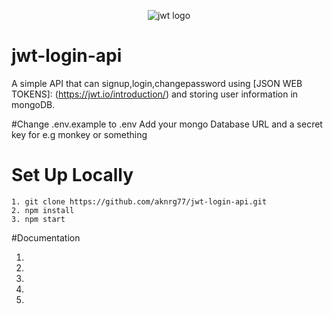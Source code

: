 
<p align="center">
  <img src="https://jwt.io/img/logo-asset.svg" alt="jwt logo"/>
</p>



# jwt-login-api
A simple API that can signup,login,changepassword using [JSON WEB TOKENS]: (https://jwt.io/introduction/) and storing user information in mongoDB.



#Change .env.example to .env
Add your mongo Database URL and a secret key for e.g monkey or something


# Set Up Locally
```
1. git clone https://github.com/aknrg77/jwt-login-api.git
2. npm install
3. npm start
```


#Documentation
1. [JWT]:(https://www.npmjs.com/package/jsonwebtoken)
2. [Mongoose]:(https://mongoosejs.com/docs/guide.html)
3. [BCRYPT]:(https://www.npmjs.com/package/bcrypt)
4. [dotenv]:(https://www.npmjs.com/package/dotenv)
5. [Express]:(https://expressjs.com/en/starter/installing.html)




